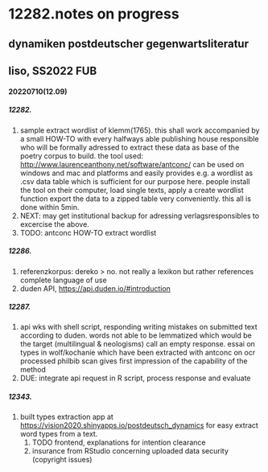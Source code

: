 # 12282.notes on progress
## dynamiken postdeutscher gegenwartsliteratur
## liso, SS2022 FUB
#### 20220710(12.09)

##### 12282.
1. sample extract wordlist of klemm(1765). this shall work accompanied by a small HOW-TO with every halfways able publishing house responsible who will be formally adressed to extract these data as base of the poetry corpus to build. the tool used: <http://www.laurenceanthony.net/software/antconc/> can be used on windows and mac and platforms and easily provides e.g. a wordlist as .csv data table which is sufficient for our purpose here. people install the tool on their computer, load single texts, apply a create wordlist function export the data to a zipped table very conveniently. this all is done within 5min.
2. NEXT: may get institutional backup for adressing verlagsresponsibles to excercise the above.
3. TODO: antconc HOW-TO extract wordlist

##### 12286.
1. referenzkorpus: dereko > no. not really a lexikon but rather references complete language of use
2. duden API, <https://api.duden.io/#introduction>

##### 12287.
1. api wks with shell script, responding writing mistakes on submitted text according to duden. words not able to be lemmatized which would be the target (multilingual & neologisms) call an empty response. essai on types in wolf/kochanie which have been extracted with antconc on ocr processed philbib scan gives first impression of the capability of the method
2. DUE: integrate api request in R script, process response and evaluate
    
##### 12343.
1. built types extraction app at <https://vision2020.shinyapps.io/postdeutsch_dynamics> for easy extract word types from a text. 
   1. TODO frontend, explanations for intention clearance
   2. insurance from RStudio concerning uploaded data security (copyright issues)

